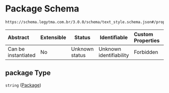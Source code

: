 # Package Schema

```txt
https://schema.legytma.com.br/3.0.0/schema/text_style.schema.json#/properties/package
```




| Abstract            | Extensible | Status         | Identifiable            | Custom Properties | Additional Properties | Access Restrictions | Defined In                                                                          |
| :------------------ | ---------- | -------------- | ----------------------- | :---------------- | --------------------- | ------------------- | ----------------------------------------------------------------------------------- |
| Can be instantiated | No         | Unknown status | Unknown identifiability | Forbidden         | Allowed               | none                | [text_style.schema.json\*](../schema/text_style.schema.json) |

## package Type

`string` ([Package](text_style-properties-package.md))
